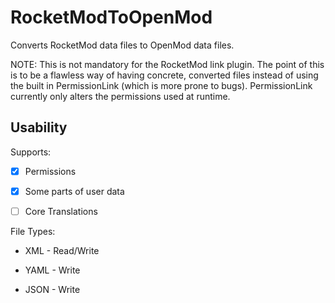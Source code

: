 # RocketModToOpenMod
Converts RocketMod data files to OpenMod data files.

NOTE: This is not mandatory for the RocketMod link plugin. The point of this is to be a flawless way of having concrete, converted files instead of using the built in PermissionLink (which is more prone to bugs). PermissionLink currently only alters the permissions used at runtime. 

## Usability

Supports:

- [x] Permissions

- [x] Some parts of user data

- [ ] Core Translations

File Types:

* XML - Read/Write

* YAML - Write

* JSON - Write



